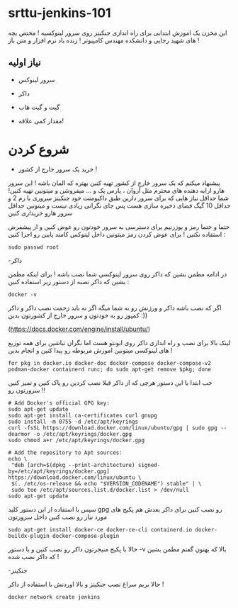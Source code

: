 # srttu-jenkins-101

این مخزن یک اموزش ابتدایی برای راه اندازی جنکینز روی سرور لینوکسیه ! مختص بچه های شهید رجایی و دانشکده مهندس کامپیوتر ! زنده باد نرم افزار و متن باز !

## نیاز اولیه
- سرور لینوکس

- داکر

- گیت و گیت هاب

- مقدار کمی علاقه!

# شروع کردن 
- خرید یک سرور خارج از کشور !
  
 پیشنهاد میکنم که یک سرور خارج از کشور تهیه کنین بهتره که المان باشه ! این سرور هارو ارایه دهنده های محترم مثل آروان ، پارس پک و ... میفروشن و میتونین تهیه کنین!
شما حداقل نیاز هایی که برای سرور دارین طبق داکیومنت خود جنکینز سروری با رم 2 و حداقل 10 گیگ فضای ذخیره سازی هست پس جای نگرانی زیادی نیست و میتونین حداقل سرور هارو خریداری کنین

 حتما و حتما رمز و یوزرنیم برای دسترسی به سرور خودتون رو عوض کنین و از پیشفرض استفاده نکنین ! برای عوض کردن رمز میتونین داخل لینوکس کامند پایین رو اجرا کنین : 
 ```shell
sudo passwd root
```

-داکر

در ادامه مطمن بشین که داکر روی سرور لینوکسی شما نصب باشه !  برای اینکه مطمن بشین که داکر نصبه از دستور زیر استفاده کنین : 
 ```shell
docker -v
```

اگر که نصب باشه داکر و ورژنش رو به شما میگه اگر نه باید زحمت نصب داکر و داکر کمپوز رو به خودتون و سرور خارج از کشورتون بدین :)) 

(https://docs.docker.com/engine/install/ubuntu/)

لینک بالا برای نصب و راه اندازی داکر روی ابونتو هست اما نگران نباشین برای همه توزیع های لینوکسی میتونین اموزش مربوطه رو پیدا کنین و انجام بدین !


 ```shell
for pkg in docker.io docker-doc docker-compose docker-compose-v2 podman-docker containerd runc; do sudo apt-get remove $pkg; done
```

خب ابتدا با این دستور هرچی که از داکر قبلا نصب کردین رو پاک کنین و تمیز کنین سرورتون رو !!


 ```shell
# Add Docker's official GPG key:
sudo apt-get update
sudo apt-get install ca-certificates curl gnupg
sudo install -m 0755 -d /etc/apt/keyrings
curl -fsSL https://download.docker.com/linux/ubuntu/gpg | sudo gpg --dearmor -o /etc/apt/keyrings/docker.gpg
sudo chmod a+r /etc/apt/keyrings/docker.gpg

# Add the repository to Apt sources:
echo \
  "deb [arch=$(dpkg --print-architecture) signed-by=/etc/apt/keyrings/docker.gpg] https://download.docker.com/linux/ubuntu \
  $(. /etc/os-release && echo "$VERSION_CODENAME") stable" | \
  sudo tee /etc/apt/sources.list.d/docker.list > /dev/null
sudo apt-get update
```

سپس با استفاده از این دستور کلید gpg رو نصب کنین برای داکر بعدش هم پکیج های مورد نیاز رو نصب کنین داخل سرورتون


 ```shell
sudo apt-get install docker-ce docker-ce-cli containerd.io docker-buildx-plugin docker-compose-plugin
```

حالا با پکیج منیجرتون داکر رو نصب کنین و با دستور -v بالا که بهتون گفتم مطمن بشین که داکر نصب شده !

-جنکینز 

حالا بریم سراغ نصب جنکینز و بالا اوردنش با استفاده از داکر !


 ```shell
docker network create jenkins
```





